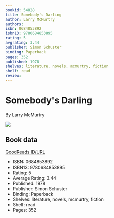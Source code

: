 ```yaml
---
bookid: 54828
title: Somebody's Darling
author: Larry McMurtry
authors: 
isbn: 0684853892
isbn13: 9780684853895
rating: 5
avgrating: 3.44
publisher: Simon Schuster
binding: Paperback
pages: 352
published: 1978
shelves: literature, novels, mcmurtry, fiction
shelf: read
review: 
---
```


# Somebody's Darling

By Larry McMurtry

![](https://i.gr-assets.com/images/S/compressed.photo.goodreads.com/books/1418103925l/54828.jpg)

## Book data

[GoodReads ID/URL](https://www.goodreads.com/book/show/54828)

- ISBN: 0684853892
- ISBN13: 9780684853895
- Rating: 5
- Average Rating: 3.44
- Published: 1978
- Publisher: Simon Schuster
- Binding: Paperback
- Shelves: literature, novels, mcmurtry, fiction
- Shelf: read
- Pages: 352

